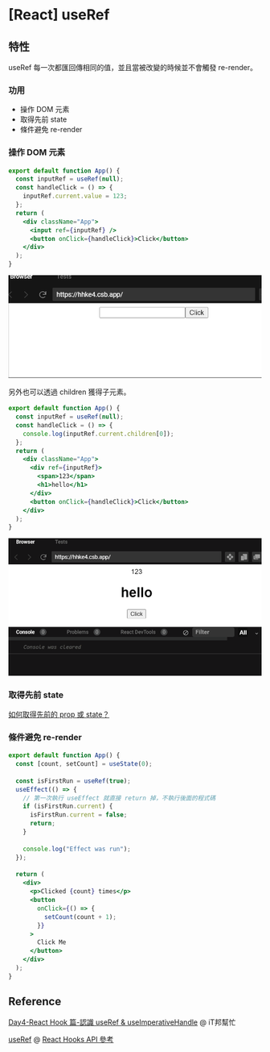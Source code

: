 # [React] useRef

## 特性

useRef 每一次都匯回傳相同的值，並且當被改變的時候並不會觸發 re-render。

### 功用

- 操作 DOM 元素
- 取得先前 state
- 條件避免 re-render

### 操作 DOM 元素

```jsx
export default function App() {
  const inputRef = useRef(null);
  const handleClick = () => {
    inputRef.current.value = 123;
  };
  return (
    <div className="App">
      <input ref={inputRef} />
      <button onClick={handleClick}>Click</button>
    </div>
  );
}
```

![basic-useRef](/img/react/useRef/useRef-basic.gif)

另外也可以透過 children 獲得子元素。

```jsx
export default function App() {
  const inputRef = useRef(null);
  const handleClick = () => {
    console.log(inputRef.current.children[0]);
  };
  return (
    <div className="App">
      <div ref={inputRef}>
        <span>123</span>
        <h1>hello</h1>
      </div>
      <button onClick={handleClick}>Click</button>
    </div>
  );
}
```

![basic-children](/img/react/useRef/useRef-children.gif)

### 取得先前 state

[如何取得先前的 prop 或 state？](https://zh-hant.reactjs.org/docs/hooks-faq.html#how-to-get-the-previous-props-or-state)

### 條件避免 re-render

```jsx
export default function App() {
  const [count, setCount] = useState(0);

  const isFirstRun = useRef(true);
  useEffect(() => {
    // 第一次執行 useEffect 就直接 return 掉，不執行後面的程式碼
    if (isFirstRun.current) {
      isFirstRun.current = false;
      return;
    }

    console.log("Effect was run");
  });

  return (
    <div>
      <p>Clicked {count} times</p>
      <button
        onClick={() => {
          setCount(count + 1);
        }}
      >
        Click Me
      </button>
    </div>
  );
}
```

## Reference

[Day4-React Hook 篇-認識 useRef & useImperativeHandle](https://ithelp.ithome.com.tw/articles/10266635) @ iT邦幫忙

[useRef](https://zh-hant.reactjs.org/docs/hooks-reference.html#useref) @ [React Hooks API 參考](https://zh-hant.reactjs.org/docs/hooks-reference.html#useref)
